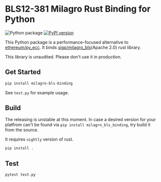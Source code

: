 # BLS12-381 Milagro Rust Binding for Python

![Python package](https://github.com/ChihChengLiang/milagro_bls_binding/workflows/Python%20package/badge.svg)
[![PyPI version](https://badge.fury.io/py/milagro-bls-binding.svg)](https://badge.fury.io/py/milagro-bls-binding)

This Python package is a performance-focused alternative to [ethereum/py_ecc](https://github.com/ethereum/py_ecc/). It binds [sigp/milagro_bls](https://github.com/sigp/milagro_bls)(Apache 2.0) rust library.

This library is unaudited. Please don't use it in production.

## Get Started

```sh
pip install milagro-bls-binding
```

See `test.py` for example usage.

## Build

The releasing is unstable at this moment. In case a desired version for your platfrom can't be found via `pip install milagro_bls_binding`, try build it from the source.

It requires `nightly` version of rust.

```sh
pip install .
```

## Test

```sh
pytest test.py
```
